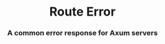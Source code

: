 <div align="center">
  <h1>
    Route Error
  </h1>

  <h3>
    A common error response for Axum servers
  </h3>

  <br>
</div>
